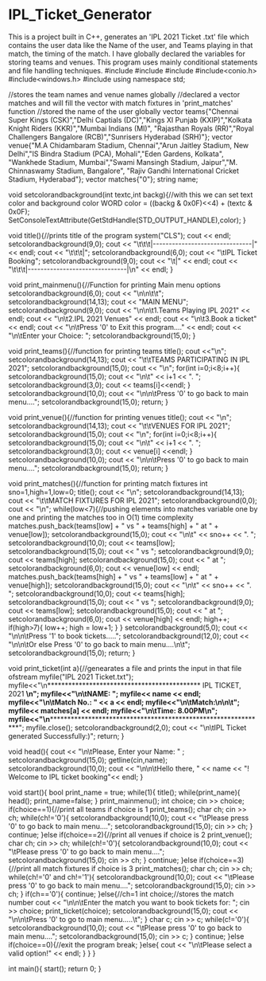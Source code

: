 # IPL_Ticket_Generator
This is a project built in C++, generates an 'IPL 2021 Ticket .txt' file which contains the user data like the Name of the user, and Teams playing in that match, the timing of the match. I have globally declared the variables for storing teams and venues. This program uses mainly conditional statements and file handling techniques.
#include<iostream>
#include<string>
#include<vector>
#include<conio.h>
#include<windows.h>
#include<fstream>
using namespace std;

//stores the team names and venue names globally
//declared a vector matches and will fill the vector with match fixtures in 'print_matches' function
//stored the name of the user globally
vector<string> teams{"Chennai Super Kings (CSK)","Delhi Captials (DC)","Kings XI Punjab (KXIP)","Kolkata Knight Riders (KKR)","Mumbai Indians (MI)",
                    "Rajasthan Royals (RR)","Royal Challengers Bangalore (RCB)","Sunrisers Hyderabad (SRH)"};
vector<string> venue{"M.A Chidambaram Stadium, Chennai","Arun Jaitley Stadium, New Delhi","IS Bindra Stadium (PCA), Mohali","Eden Gardens, Kolkata",
                    "Wankhede Stadium, Mumbai","Swami Mansingh Stadium, Jaipur","M. Chinnaswamy Stadium, Bangalore",
                    "Rajiv Gandhi International Cricket Stadium, Hyderabad"};
vector<string> matches{"0"};
string name;

void setcolorandbackground(int textc,int backg){//with this we can set text color and background color
    WORD color = ((backg & 0x0F)<<4) + (textc & 0x0F);
    SetConsoleTextAttribute(GetStdHandle(STD_OUTPUT_HANDLE),color);
}

void title(){//prints title of the program
    system("CLS");
    cout << endl;
    setcolorandbackground(9,0);
    cout << "\t\t\t|-------------------------------|" << endl;
    cout << "\t\t\t|";
    setcolorandbackground(6,0);
    cout << "\tIPL Ticket Booking";
    setcolorandbackground(9,0);
    cout << "\t|" << endl;
    cout << "\t\t\t|-------------------------------|\n" << endl;
}

void print_mainmenu(){//Function for printing Main menu options
    setcolorandbackground(6,0);
    cout << "\n\n\t\t";
    setcolorandbackground(14,13);
    cout << "MAIN MENU";
    setcolorandbackground(9,0);
    cout << "\n\n\t1.Teams Playing IPL 2021" << endl;
    cout << "\n\t2.IPL 2021 Venues" << endl;
    cout << "\n\t3.Book a ticket" << endl;
    cout << "\n\tPress '0' to Exit this program...." << endl;
    cout << "\n\tEnter your Choice: ";
    setcolorandbackground(15,0);
}

void print_teams(){//function for printing teams
    title();
    cout <<"\n";
    setcolorandbackground(14,13);
    cout << "\t\tTEAMS PARTICIPATING IN IPL 2021";
    setcolorandbackground(15,0);
    cout << "\n";
    for(int i=0;i<8;i++){
        setcolorandbackground(15,0);
        cout << "\n\t" << i+1 << ". ";
        setcolorandbackground(3,0);
        cout << teams[i]<<endl;
    }
    setcolorandbackground(10,0);
    cout << "\n\n\tPress '0' to go back to main menu....";
    setcolorandbackground(15,0);
    return;
}

void print_venue(){//function for printing venues
    title();
    cout << "\n";
    setcolorandbackground(14,13);
    cout << "\t\tVENUES FOR IPL 2021";
    setcolorandbackground(15,0);
    cout << "\n";
    for(int i=0;i<8;i++){
        setcolorandbackground(15,0);
        cout << "\n\t" << i+1 << ". ";
        setcolorandbackground(3,0);
        cout << venue[i] <<endl;
    }
    setcolorandbackground(10,0);
    cout << "\n\n\tPress '0' to go back to main menu....";
    setcolorandbackground(15,0);
    return;
}

void print_matches(){//function for printing match fixtures
    int sno=1,high=1,low=0;
    title();
    cout << "\n";
    setcolorandbackground(14,13);
    cout << "\t\tMATCH FIXTURES FOR IPL 2021";
    setcolorandbackground(0,0);
    cout << "\n";
    while(low<7){//pushing elements into matches variable one by one and printing the matches too in O(1) time complexity
        matches.push_back(teams[low] + " vs " + teams[high] + " at " + venue[low]);
        setcolorandbackground(15,0);
        cout << "\n\t" << sno++ << ". ";
        setcolorandbackground(10,0);
        cout << teams[low];
        setcolorandbackground(15,0);
        cout << " vs ";
        setcolorandbackground(9,0);
        cout << teams[high];
        setcolorandbackground(15,0);
        cout << " at ";
        setcolorandbackground(6,0);
        cout << venue[low] << endl;
        matches.push_back(teams[high] + " vs " + teams[low] + " at " + venue[high]);
        setcolorandbackground(15,0);
        cout << "\n\t" << sno++ << ". ";
        setcolorandbackground(10,0);
        cout << teams[high];
        setcolorandbackground(15,0);
        cout << " vs ";
        setcolorandbackground(9,0);
        cout << teams[low];
        setcolorandbackground(15,0);
        cout << " at ";
        setcolorandbackground(6,0);
        cout << venue[high] << endl;
        high++;
        if(high>7){
            low++;
            high = low+1;
        }
    }
    setcolorandbackground(5,0);
    cout << "\n\n\tPress '1' to book tickets.....";
    setcolorandbackground(12,0);
    cout << "\n\n\tOr else Press '0' to go back to main menu....\n\t";
    setcolorandbackground(15,0);
    return;
}

void print_ticket(int a){//genearates a file and prints the input in that file
    ofstream myfile("IPL 2021 Ticket.txt");
    myfile<<"\n******************************************** IPL TICKET, 2021 ********************************************\n";
    myfile<<"\n\tNAME: ";
    myfile<< name << endl;
    myfile<<"\n\tMatch No.: " << a << endl;
    myfile<<"\n\tMatch:\n\n\t";
    myfile<< matches[a] << endl;
    myfile<<"\n\tTime: 8.00PM\n";
    myfile<<"\n**********************************************************************************************************";
    myfile.close();
    setcolorandbackground(2,0);
    cout << "\n\tIPL Ticket generated Successfully:)";
    return;
}

void head(){
    cout << "\n\tPlease, Enter your Name: " ;
    setcolorandbackground(15,0);
    getline(cin,name);
    setcolorandbackground(10,0);
    cout << "\n\n\tHello there, " << name << "! Welcome to IPL ticket booking"<< endl;
}

void start(){
    bool print_name = true;
    while(1){
        title();
        while(print_name){
            head();
            print_name=false;
        }
        print_mainmenu();
        int choice;
        cin >> choice;
        if(choice==1){//print all teams if choice is 1
            print_teams();
            char ch;
            cin >> ch;
            while(ch!='0'){
                setcolorandbackground(10,0);
                cout << "\tPlease press '0' to go back to main menu....";
                setcolorandbackground(15,0);
                cin >> ch;
            }
            continue;
        }else if(choice==2){//print all venues if choice is 2
            print_venue();
            char ch;
            cin >> ch;
            while(ch!='0'){
                setcolorandbackground(10,0);
                cout << "\tPlease press '0' to go back to main menu....";
                setcolorandbackground(15,0);
                cin >> ch;
            }
            continue;
        }else if(choice==3){//print all match fixtures if choice is 3
            print_matches();
            char ch;
            cin >> ch;
            while(ch!='0' and ch!='1'){
                setcolorandbackground(10,0);
                cout << "\tPlease press '0' to go back to main menu....";
                setcolorandbackground(15,0);
                cin >> ch;
            }
            if(ch=='0'){
                continue;
            }else{//ch=1
                int choice;//stores the match number
                cout << "\n\n\tEnter the match you want to book tickets for: ";
                cin >> choice;
                print_ticket(choice);
                setcolorandbackground(15,0);
                cout << "\n\n\tPress '0' to go to main menu.....\t";
            }
            char c;
            cin >> c;
            while(c!='0'){
                setcolorandbackground(10,0);
                cout << "\tPlease press '0' to go back to main menu....";
                setcolorandbackground(15,0);
                cin >> c;
            }
            continue;
        }else if(choice==0){//exit the program
            break;
        }else{
            cout << "\n\tPlease select a valid option!" << endl;
        }
    }
}

int main(){
    start();
    return 0;
}
